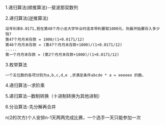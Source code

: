 1.递归算法(顺推算法)--斐波那契数列

2.递归算法(逆推算法)

    设年利率0.0171,若在第48个月小龙大学毕业时连本带利要取1000元，则最开始要存入多少钱?
    第47个月月末存款 = 1000/(1+0.0171/12)
    第46个月月末存款 = (第47个月月末存款+1000)/(1+0.0171/12)
    .....
    第一个月月末存款 = (第2个月月末存款+1000)/(1+0.0171/12)
    
3.枚举算法
    
    一个五位数的各项分别为a,b,c,d,e ,求满足条件abcde * a = eeeeee 的数。

4.递归算法--求阶乘

5.递归算法--数制转换（十进制转换为其他进制）

6.分治算法-先分解再合并

  n(2的次方)个人安排n-1天两两完成比赛，一个选手一天只能参加一次